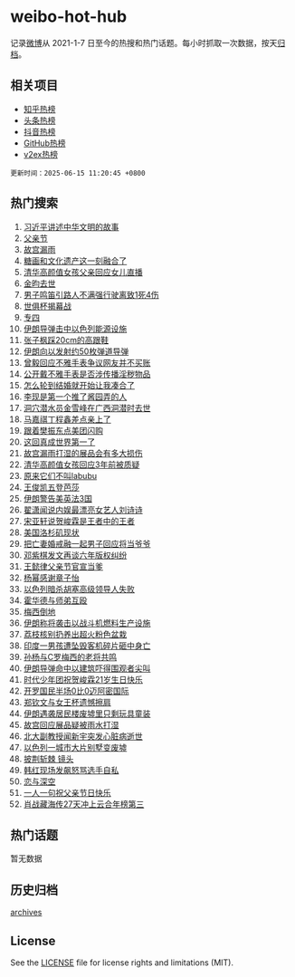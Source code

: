 # weibo-hot-hub

记录[微博](https://www.weibo.com)从 2021-1-7 日至今的热搜和热门话题。每小时抓取一次数据，按天[归档](archives)。

## 相关项目

- [知乎热榜](https://github.com/lonnyzhang423/zhihu-hot-hub)
- [头条热榜](https://github.com/lonnyzhang423/toutiao-hot-hub)
- [抖音热榜](https://github.com/lonnyzhang423/douyin-hot-hub)
- [GitHub热榜](https://github.com/lonnyzhang423/github-hot-hub)
- [v2ex热榜](https://github.com/lonnyzhang423/v2ex-hot-hub)


`更新时间：2025-06-15 11:20:45 +0800`

## 热门搜索

1. [习近平讲述中华文明的故事](https://m.weibo.cn/search?containerid=100103type%3D1%26t%3D10%26q%3D%23%E4%B9%A0%E8%BF%91%E5%B9%B3%E8%AE%B2%E8%BF%B0%E4%B8%AD%E5%8D%8E%E6%96%87%E6%98%8E%E7%9A%84%E6%95%85%E4%BA%8B%23&stream_entry_id=51&isnewpage=1&extparam=seat%3D1%26cate%3D10103%26q%3D%2523%25E4%25B9%25A0%25E8%25BF%2591%25E5%25B9%25B3%25E8%25AE%25B2%25E8%25BF%25B0%25E4%25B8%25AD%25E5%258D%258E%25E6%2596%2587%25E6%2598%258E%25E7%259A%2584%25E6%2595%2585%25E4%25BA%258B%2523%26dgr%3D0%26filter_type%3Drealtimehot%26stream_entry_id%3D51%26c_type%3D51%26pos%3D0%26display_time%3D1749957644%26pre_seqid%3D17499576445320106940886)
1. [父亲节](https://m.weibo.cn/search?containerid=100103type%3D1%26t%3D10%26q%3D%E7%88%B6%E4%BA%B2%E8%8A%82&stream_entry_id=31&isnewpage=1&extparam=seat%3D1%26filter_type%3Drealtimehot%26lcate%3D5001%26realpos%3D1%26cate%3D5001%26q%3D%25E7%2588%25B6%25E4%25BA%25B2%25E8%258A%2582%26band_rank%3D1%26flag%3D16%26stream_entry_id%3D31%26pos%3D0%26c_type%3D31%26dgr%3D0%26display_time%3D1749957644%26pre_seqid%3D17499576445320106940886)
1. [故宫漏雨](https://m.weibo.cn/search?containerid=100103type%3D1%26t%3D10%26q%3D%E6%95%85%E5%AE%AB%E6%BC%8F%E9%9B%A8&stream_entry_id=31&isnewpage=1&extparam=seat%3D1%26filter_type%3Drealtimehot%26lcate%3D5001%26realpos%3D2%26cate%3D5001%26q%3D%25E6%2595%2585%25E5%25AE%25AB%25E6%25BC%258F%25E9%259B%25A8%26band_rank%3D2%26flag%3D2%26stream_entry_id%3D31%26pos%3D1%26c_type%3D31%26dgr%3D0%26display_time%3D1749957644%26pre_seqid%3D17499576445320106940886)
1. [糖画和文化遗产这一刻融合了](https://m.weibo.cn/search?containerid=100103type%3D1%26t%3D10%26q%3D%23%E7%B3%96%E7%94%BB%E5%92%8C%E6%96%87%E5%8C%96%E9%81%97%E4%BA%A7%E8%BF%99%E4%B8%80%E5%88%BB%E8%9E%8D%E5%90%88%E4%BA%86%23&stream_entry_id=31&isnewpage=1&extparam=seat%3D1%26filter_type%3Drealtimehot%26lcate%3D5001%26realpos%3D3%26cate%3D5001%26q%3D%2523%25E7%25B3%2596%25E7%2594%25BB%25E5%2592%258C%25E6%2596%2587%25E5%258C%2596%25E9%2581%2597%25E4%25BA%25A7%25E8%25BF%2599%25E4%25B8%2580%25E5%2588%25BB%25E8%259E%258D%25E5%2590%2588%25E4%25BA%2586%2523%26band_rank%3D3%26flag%3D0%26stream_entry_id%3D31%26pos%3D2%26c_type%3D31%26dgr%3D0%26display_time%3D1749957644%26pre_seqid%3D17499576445320106940886)
1. [清华高颜值女孩父亲回应女儿直播](https://m.weibo.cn/search?containerid=100103type%3D1%26t%3D10%26q%3D%23%E6%B8%85%E5%8D%8E%E9%AB%98%E9%A2%9C%E5%80%BC%E5%A5%B3%E5%AD%A9%E7%88%B6%E4%BA%B2%E5%9B%9E%E5%BA%94%E5%A5%B3%E5%84%BF%E7%9B%B4%E6%92%AD%23&stream_entry_id=31&isnewpage=1&extparam=seat%3D1%26filter_type%3Drealtimehot%26lcate%3D5001%26realpos%3D4%26cate%3D5001%26q%3D%2523%25E6%25B8%2585%25E5%258D%258E%25E9%25AB%2598%25E9%25A2%259C%25E5%2580%25BC%25E5%25A5%25B3%25E5%25AD%25A9%25E7%2588%25B6%25E4%25BA%25B2%25E5%259B%259E%25E5%25BA%2594%25E5%25A5%25B3%25E5%2584%25BF%25E7%259B%25B4%25E6%2592%25AD%2523%26band_rank%3D4%26flag%3D1%26stream_entry_id%3D31%26pos%3D3%26c_type%3D31%26dgr%3D0%26display_time%3D1749957644%26pre_seqid%3D17499576445320106940886)
1. [金昀去世](https://m.weibo.cn/search?containerid=100103type%3D1%26t%3D10%26q%3D%23%E9%87%91%E6%98%80%E5%8E%BB%E4%B8%96%23&stream_entry_id=31&isnewpage=1&extparam=seat%3D1%26filter_type%3Drealtimehot%26lcate%3D5001%26realpos%3D5%26cate%3D5001%26q%3D%2523%25E9%2587%2591%25E6%2598%2580%25E5%258E%25BB%25E4%25B8%2596%2523%26band_rank%3D5%26flag%3D2%26stream_entry_id%3D31%26pos%3D4%26c_type%3D31%26dgr%3D0%26display_time%3D1749957644%26pre_seqid%3D17499576445320106940886)
1. [男子鸣笛引路人不满强行驶离致1死4伤](https://m.weibo.cn/search?containerid=100103type%3D1%26t%3D10%26q%3D%23%E7%94%B7%E5%AD%90%E9%B8%A3%E7%AC%9B%E5%BC%95%E8%B7%AF%E4%BA%BA%E4%B8%8D%E6%BB%A1%E5%BC%BA%E8%A1%8C%E9%A9%B6%E7%A6%BB%E8%87%B41%E6%AD%BB4%E4%BC%A4%23&stream_entry_id=31&isnewpage=1&extparam=seat%3D1%26filter_type%3Drealtimehot%26lcate%3D5001%26realpos%3D6%26cate%3D5001%26q%3D%2523%25E7%2594%25B7%25E5%25AD%2590%25E9%25B8%25A3%25E7%25AC%259B%25E5%25BC%2595%25E8%25B7%25AF%25E4%25BA%25BA%25E4%25B8%258D%25E6%25BB%25A1%25E5%25BC%25BA%25E8%25A1%258C%25E9%25A9%25B6%25E7%25A6%25BB%25E8%2587%25B41%25E6%25AD%25BB4%25E4%25BC%25A4%2523%26band_rank%3D6%26flag%3D0%26stream_entry_id%3D31%26pos%3D5%26c_type%3D31%26dgr%3D0%26display_time%3D1749957644%26pre_seqid%3D17499576445320106940886)
1. [世俱杯揭幕战](https://m.weibo.cn/search?containerid=100103type%3D1%26t%3D10%26q%3D%23%E4%B8%96%E4%BF%B1%E6%9D%AF%E6%8F%AD%E5%B9%95%E6%88%98%23&stream_entry_id=31&isnewpage=1&extparam=seat%3D1%26filter_type%3Drealtimehot%26lcate%3D5001%26c_type%3D31%26cate%3D5001%26q%3D%2523%25E4%25B8%2596%25E4%25BF%25B1%25E6%259D%25AF%25E6%258F%25AD%25E5%25B9%2595%25E6%2588%2598%2523%26band_rank%3D7%26adid%3D289993%26stream_entry_id%3D31%26pos%3D6%26is_ad_pos%3D1%26dgr%3D0%26display_time%3D1749957644%26pre_seqid%3D17499576445320106940886)
1. [专四](https://m.weibo.cn/search?containerid=100103type%3D1%26t%3D10%26q%3D%E4%B8%93%E5%9B%9B&stream_entry_id=31&isnewpage=1&extparam=seat%3D1%26filter_type%3Drealtimehot%26lcate%3D5001%26realpos%3D7%26cate%3D5001%26q%3D%25E4%25B8%2593%25E5%259B%259B%26band_rank%3D7%26flag%3D1%26stream_entry_id%3D31%26pos%3D7%26c_type%3D31%26dgr%3D0%26display_time%3D1749957644%26pre_seqid%3D17499576445320106940886)
1. [伊朗导弹击中以色列能源设施](https://m.weibo.cn/search?containerid=100103type%3D1%26t%3D10%26q%3D%23%E4%BC%8A%E6%9C%97%E5%AF%BC%E5%BC%B9%E5%87%BB%E4%B8%AD%E4%BB%A5%E8%89%B2%E5%88%97%E8%83%BD%E6%BA%90%E8%AE%BE%E6%96%BD%23&stream_entry_id=31&isnewpage=1&extparam=seat%3D1%26filter_type%3Drealtimehot%26lcate%3D5001%26realpos%3D8%26cate%3D5001%26q%3D%2523%25E4%25BC%258A%25E6%259C%2597%25E5%25AF%25BC%25E5%25BC%25B9%25E5%2587%25BB%25E4%25B8%25AD%25E4%25BB%25A5%25E8%2589%25B2%25E5%2588%2597%25E8%2583%25BD%25E6%25BA%2590%25E8%25AE%25BE%25E6%2596%25BD%2523%26band_rank%3D8%26flag%3D0%26stream_entry_id%3D31%26pos%3D8%26c_type%3D31%26dgr%3D0%26display_time%3D1749957644%26pre_seqid%3D17499576445320106940886)
1. [张子枫踩20cm的高跟鞋](https://m.weibo.cn/search?containerid=100103type%3D1%26t%3D10%26q%3D%23%E5%BC%A0%E5%AD%90%E6%9E%AB%E8%B8%A920cm%E7%9A%84%E9%AB%98%E8%B7%9F%E9%9E%8B%23&stream_entry_id=31&isnewpage=1&extparam=seat%3D1%26filter_type%3Drealtimehot%26lcate%3D5001%26realpos%3D9%26cate%3D5001%26q%3D%2523%25E5%25BC%25A0%25E5%25AD%2590%25E6%259E%25AB%25E8%25B8%25A920cm%25E7%259A%2584%25E9%25AB%2598%25E8%25B7%259F%25E9%259E%258B%2523%26band_rank%3D9%26flag%3D2%26stream_entry_id%3D31%26pos%3D9%26c_type%3D31%26dgr%3D0%26display_time%3D1749957644%26pre_seqid%3D17499576445320106940886)
1. [伊朗向以发射约50枚弹道导弹](https://m.weibo.cn/search?containerid=100103type%3D1%26t%3D10%26q%3D%23%E4%BC%8A%E6%9C%97%E5%90%91%E4%BB%A5%E5%8F%91%E5%B0%84%E7%BA%A650%E6%9E%9A%E5%BC%B9%E9%81%93%E5%AF%BC%E5%BC%B9%23&stream_entry_id=31&isnewpage=1&extparam=seat%3D1%26filter_type%3Drealtimehot%26lcate%3D5001%26realpos%3D10%26cate%3D5001%26q%3D%2523%25E4%25BC%258A%25E6%259C%2597%25E5%2590%2591%25E4%25BB%25A5%25E5%258F%2591%25E5%25B0%2584%25E7%25BA%25A650%25E6%259E%259A%25E5%25BC%25B9%25E9%2581%2593%25E5%25AF%25BC%25E5%25BC%25B9%2523%26band_rank%3D10%26flag%3D1%26stream_entry_id%3D31%26pos%3D10%26c_type%3D31%26dgr%3D0%26display_time%3D1749957644%26pre_seqid%3D17499576445320106940886)
1. [曾毅回应不雅手表争议网友并不买账](https://m.weibo.cn/search?containerid=100103type%3D1%26t%3D10%26q%3D%23%E6%9B%BE%E6%AF%85%E5%9B%9E%E5%BA%94%E4%B8%8D%E9%9B%85%E6%89%8B%E8%A1%A8%E4%BA%89%E8%AE%AE%E7%BD%91%E5%8F%8B%E5%B9%B6%E4%B8%8D%E4%B9%B0%E8%B4%A6%23&stream_entry_id=31&isnewpage=1&extparam=seat%3D1%26filter_type%3Drealtimehot%26lcate%3D5001%26realpos%3D11%26cate%3D5001%26q%3D%2523%25E6%259B%25BE%25E6%25AF%2585%25E5%259B%259E%25E5%25BA%2594%25E4%25B8%258D%25E9%259B%2585%25E6%2589%258B%25E8%25A1%25A8%25E4%25BA%2589%25E8%25AE%25AE%25E7%25BD%2591%25E5%258F%258B%25E5%25B9%25B6%25E4%25B8%258D%25E4%25B9%25B0%25E8%25B4%25A6%2523%26band_rank%3D11%26flag%3D1%26stream_entry_id%3D31%26pos%3D11%26c_type%3D31%26dgr%3D0%26display_time%3D1749957644%26pre_seqid%3D17499576445320106940886)
1. [公开戴不雅手表是否涉传播淫秽物品](https://m.weibo.cn/search?containerid=100103type%3D1%26t%3D10%26q%3D%23%E5%85%AC%E5%BC%80%E6%88%B4%E4%B8%8D%E9%9B%85%E6%89%8B%E8%A1%A8%E6%98%AF%E5%90%A6%E6%B6%89%E4%BC%A0%E6%92%AD%E6%B7%AB%E7%A7%BD%E7%89%A9%E5%93%81%23&stream_entry_id=31&isnewpage=1&extparam=seat%3D1%26filter_type%3Drealtimehot%26lcate%3D5001%26realpos%3D12%26cate%3D5001%26q%3D%2523%25E5%2585%25AC%25E5%25BC%2580%25E6%2588%25B4%25E4%25B8%258D%25E9%259B%2585%25E6%2589%258B%25E8%25A1%25A8%25E6%2598%25AF%25E5%2590%25A6%25E6%25B6%2589%25E4%25BC%25A0%25E6%2592%25AD%25E6%25B7%25AB%25E7%25A7%25BD%25E7%2589%25A9%25E5%2593%2581%2523%26band_rank%3D12%26flag%3D2%26stream_entry_id%3D31%26pos%3D12%26c_type%3D31%26dgr%3D0%26display_time%3D1749957644%26pre_seqid%3D17499576445320106940886)
1. [怎么轮到结婚就开始让我凑合了](https://m.weibo.cn/search?containerid=100103type%3D1%26t%3D10%26q%3D%E6%80%8E%E4%B9%88%E8%BD%AE%E5%88%B0%E7%BB%93%E5%A9%9A%E5%B0%B1%E5%BC%80%E5%A7%8B%E8%AE%A9%E6%88%91%E5%87%91%E5%90%88%E4%BA%86&stream_entry_id=31&isnewpage=1&extparam=seat%3D1%26filter_type%3Drealtimehot%26lcate%3D5001%26realpos%3D13%26cate%3D5001%26q%3D%25E6%2580%258E%25E4%25B9%2588%25E8%25BD%25AE%25E5%2588%25B0%25E7%25BB%2593%25E5%25A9%259A%25E5%25B0%25B1%25E5%25BC%2580%25E5%25A7%258B%25E8%25AE%25A9%25E6%2588%2591%25E5%2587%2591%25E5%2590%2588%25E4%25BA%2586%26band_rank%3D13%26flag%3D2%26stream_entry_id%3D31%26pos%3D13%26c_type%3D31%26dgr%3D0%26display_time%3D1749957644%26pre_seqid%3D17499576445320106940886)
1. [李现是第一个推了酱园弄的人](https://m.weibo.cn/search?containerid=100103type%3D1%26t%3D10%26q%3D%23%E6%9D%8E%E7%8E%B0%E6%98%AF%E7%AC%AC%E4%B8%80%E4%B8%AA%E6%8E%A8%E4%BA%86%E9%85%B1%E5%9B%AD%E5%BC%84%E7%9A%84%E4%BA%BA%23&stream_entry_id=31&isnewpage=1&extparam=seat%3D1%26filter_type%3Drealtimehot%26lcate%3D5001%26realpos%3D14%26cate%3D5001%26q%3D%2523%25E6%259D%258E%25E7%258E%25B0%25E6%2598%25AF%25E7%25AC%25AC%25E4%25B8%2580%25E4%25B8%25AA%25E6%258E%25A8%25E4%25BA%2586%25E9%2585%25B1%25E5%259B%25AD%25E5%25BC%2584%25E7%259A%2584%25E4%25BA%25BA%2523%26band_rank%3D14%26flag%3D0%26stream_entry_id%3D31%26pos%3D14%26c_type%3D31%26dgr%3D0%26display_time%3D1749957644%26pre_seqid%3D17499576445320106940886)
1. [洞穴潜水员金雪峰在广西洞潜时去世](https://m.weibo.cn/search?containerid=100103type%3D1%26t%3D10%26q%3D%23%E6%B4%9E%E7%A9%B4%E6%BD%9C%E6%B0%B4%E5%91%98%E9%87%91%E9%9B%AA%E5%B3%B0%E5%9C%A8%E5%B9%BF%E8%A5%BF%E6%B4%9E%E6%BD%9C%E6%97%B6%E5%8E%BB%E4%B8%96%23&stream_entry_id=31&isnewpage=1&extparam=seat%3D1%26filter_type%3Drealtimehot%26lcate%3D5001%26realpos%3D15%26cate%3D5001%26q%3D%2523%25E6%25B4%259E%25E7%25A9%25B4%25E6%25BD%259C%25E6%25B0%25B4%25E5%2591%2598%25E9%2587%2591%25E9%259B%25AA%25E5%25B3%25B0%25E5%259C%25A8%25E5%25B9%25BF%25E8%25A5%25BF%25E6%25B4%259E%25E6%25BD%259C%25E6%2597%25B6%25E5%258E%25BB%25E4%25B8%2596%2523%26band_rank%3D15%26flag%3D1%26stream_entry_id%3D31%26pos%3D15%26c_type%3D31%26dgr%3D0%26display_time%3D1749957644%26pre_seqid%3D17499576445320106940886)
1. [马嘉祺丁程鑫差点亲上了](https://m.weibo.cn/search?containerid=100103type%3D1%26t%3D10%26q%3D%E9%A9%AC%E5%98%89%E7%A5%BA%E4%B8%81%E7%A8%8B%E9%91%AB%E5%B7%AE%E7%82%B9%E4%BA%B2%E4%B8%8A%E4%BA%86&stream_entry_id=31&isnewpage=1&extparam=seat%3D1%26filter_type%3Drealtimehot%26lcate%3D5001%26realpos%3D16%26cate%3D5001%26q%3D%25E9%25A9%25AC%25E5%2598%2589%25E7%25A5%25BA%25E4%25B8%2581%25E7%25A8%258B%25E9%2591%25AB%25E5%25B7%25AE%25E7%2582%25B9%25E4%25BA%25B2%25E4%25B8%258A%25E4%25BA%2586%26band_rank%3D16%26flag%3D1%26stream_entry_id%3D31%26pos%3D16%26c_type%3D31%26dgr%3D0%26display_time%3D1749957644%26pre_seqid%3D17499576445320106940886)
1. [跟着樊振东点美团闪购](https://m.weibo.cn/search?containerid=100103type%3D1%26t%3D10%26q%3D%23%E8%B7%9F%E7%9D%80%E6%A8%8A%E6%8C%AF%E4%B8%9C%E7%82%B9%E7%BE%8E%E5%9B%A2%E9%97%AA%E8%B4%AD%23&stream_entry_id=31&isnewpage=1&extparam=seat%3D1%26filter_type%3Drealtimehot%26lcate%3D5001%26realpos%3D17%26cate%3D5001%26q%3D%2523%25E8%25B7%259F%25E7%259D%2580%25E6%25A8%258A%25E6%258C%25AF%25E4%25B8%259C%25E7%2582%25B9%25E7%25BE%258E%25E5%259B%25A2%25E9%2597%25AA%25E8%25B4%25AD%2523%26band_rank%3D17%26flag%3D1%26stream_entry_id%3D31%26pos%3D17%26c_type%3D31%26dgr%3D0%26display_time%3D1749957644%26pre_seqid%3D17499576445320106940886)
1. [这回真成世界第一了](https://m.weibo.cn/search?containerid=100103type%3D1%26t%3D10%26q%3D%23%E8%BF%99%E5%9B%9E%E7%9C%9F%E6%88%90%E4%B8%96%E7%95%8C%E7%AC%AC%E4%B8%80%E4%BA%86%23&stream_entry_id=31&isnewpage=1&extparam=seat%3D1%26filter_type%3Drealtimehot%26lcate%3D5001%26realpos%3D18%26cate%3D5001%26q%3D%2523%25E8%25BF%2599%25E5%259B%259E%25E7%259C%259F%25E6%2588%2590%25E4%25B8%2596%25E7%2595%258C%25E7%25AC%25AC%25E4%25B8%2580%25E4%25BA%2586%2523%26band_rank%3D18%26flag%3D1%26stream_entry_id%3D31%26pos%3D18%26c_type%3D31%26dgr%3D0%26display_time%3D1749957644%26pre_seqid%3D17499576445320106940886)
1. [故宫漏雨打湿的展品会有多大损伤](https://m.weibo.cn/search?containerid=100103type%3D1%26t%3D10%26q%3D%E6%95%85%E5%AE%AB%E6%BC%8F%E9%9B%A8%E6%89%93%E6%B9%BF%E7%9A%84%E5%B1%95%E5%93%81%E4%BC%9A%E6%9C%89%E5%A4%9A%E5%A4%A7%E6%8D%9F%E4%BC%A4&stream_entry_id=31&isnewpage=1&extparam=seat%3D1%26is_ai_ask%3D1%26filter_type%3Drealtimehot%26lcate%3D5001%26realpos%3D19%26cate%3D5001%26q%3D%25E6%2595%2585%25E5%25AE%25AB%25E6%25BC%258F%25E9%259B%25A8%25E6%2589%2593%25E6%25B9%25BF%25E7%259A%2584%25E5%25B1%2595%25E5%2593%2581%25E4%25BC%259A%25E6%259C%2589%25E5%25A4%259A%25E5%25A4%25A7%25E6%258D%259F%25E4%25BC%25A4%26band_rank%3D19%26flag%3D1%26stream_entry_id%3D31%26pos%3D19%26c_type%3D31%26dgr%3D0%26display_time%3D1749957644%26pre_seqid%3D17499576445320106940886)
1. [清华高颜值女孩回应3年前被质疑](https://m.weibo.cn/search?containerid=100103type%3D1%26t%3D10%26q%3D%23%E6%B8%85%E5%8D%8E%E9%AB%98%E9%A2%9C%E5%80%BC%E5%A5%B3%E5%AD%A9%E5%9B%9E%E5%BA%943%E5%B9%B4%E5%89%8D%E8%A2%AB%E8%B4%A8%E7%96%91%23&stream_entry_id=31&isnewpage=1&extparam=seat%3D1%26filter_type%3Drealtimehot%26lcate%3D5001%26realpos%3D20%26cate%3D5001%26q%3D%2523%25E6%25B8%2585%25E5%258D%258E%25E9%25AB%2598%25E9%25A2%259C%25E5%2580%25BC%25E5%25A5%25B3%25E5%25AD%25A9%25E5%259B%259E%25E5%25BA%25943%25E5%25B9%25B4%25E5%2589%258D%25E8%25A2%25AB%25E8%25B4%25A8%25E7%2596%2591%2523%26band_rank%3D20%26flag%3D1%26stream_entry_id%3D31%26pos%3D20%26c_type%3D31%26dgr%3D0%26display_time%3D1749957644%26pre_seqid%3D17499576445320106940886)
1. [原来它们不叫labubu](https://m.weibo.cn/search?containerid=100103type%3D1%26t%3D10%26q%3D%E5%8E%9F%E6%9D%A5%E5%AE%83%E4%BB%AC%E4%B8%8D%E5%8F%ABlabubu&stream_entry_id=31&isnewpage=1&extparam=seat%3D1%26filter_type%3Drealtimehot%26lcate%3D5001%26realpos%3D21%26cate%3D5001%26q%3D%25E5%258E%259F%25E6%259D%25A5%25E5%25AE%2583%25E4%25BB%25AC%25E4%25B8%258D%25E5%258F%25ABlabubu%26band_rank%3D21%26flag%3D0%26stream_entry_id%3D31%26pos%3D21%26c_type%3D31%26dgr%3D0%26display_time%3D1749957644%26pre_seqid%3D17499576445320106940886)
1. [王俊凯五登芭莎](https://m.weibo.cn/search?containerid=100103type%3D1%26t%3D10%26q%3D%23%E7%8E%8B%E4%BF%8A%E5%87%AF%E4%BA%94%E7%99%BB%E8%8A%AD%E8%8E%8E%23&stream_entry_id=31&isnewpage=1&extparam=seat%3D1%26filter_type%3Drealtimehot%26lcate%3D5001%26realpos%3D22%26cate%3D5001%26q%3D%2523%25E7%258E%258B%25E4%25BF%258A%25E5%2587%25AF%25E4%25BA%2594%25E7%2599%25BB%25E8%258A%25AD%25E8%258E%258E%2523%26band_rank%3D22%26flag%3D1%26stream_entry_id%3D31%26pos%3D22%26c_type%3D31%26dgr%3D0%26display_time%3D1749957644%26pre_seqid%3D17499576445320106940886)
1. [伊朗警告美英法3国](https://m.weibo.cn/search?containerid=100103type%3D1%26t%3D10%26q%3D%23%E4%BC%8A%E6%9C%97%E8%AD%A6%E5%91%8A%E7%BE%8E%E8%8B%B1%E6%B3%953%E5%9B%BD%23&stream_entry_id=31&isnewpage=1&extparam=seat%3D1%26filter_type%3Drealtimehot%26lcate%3D5001%26realpos%3D23%26cate%3D5001%26q%3D%2523%25E4%25BC%258A%25E6%259C%2597%25E8%25AD%25A6%25E5%2591%258A%25E7%25BE%258E%25E8%258B%25B1%25E6%25B3%25953%25E5%259B%25BD%2523%26band_rank%3D23%26flag%3D0%26stream_entry_id%3D31%26pos%3D23%26c_type%3D31%26dgr%3D0%26display_time%3D1749957644%26pre_seqid%3D17499576445320106940886)
1. [翟潇闻说内娱最漂亮女艺人刘诗诗](https://m.weibo.cn/search?containerid=100103type%3D1%26t%3D10%26q%3D%E7%BF%9F%E6%BD%87%E9%97%BB%E8%AF%B4%E5%86%85%E5%A8%B1%E6%9C%80%E6%BC%82%E4%BA%AE%E5%A5%B3%E8%89%BA%E4%BA%BA%E5%88%98%E8%AF%97%E8%AF%97&stream_entry_id=31&isnewpage=1&extparam=seat%3D1%26filter_type%3Drealtimehot%26lcate%3D5001%26realpos%3D24%26cate%3D5001%26q%3D%25E7%25BF%259F%25E6%25BD%2587%25E9%2597%25BB%25E8%25AF%25B4%25E5%2586%2585%25E5%25A8%25B1%25E6%259C%2580%25E6%25BC%2582%25E4%25BA%25AE%25E5%25A5%25B3%25E8%2589%25BA%25E4%25BA%25BA%25E5%2588%2598%25E8%25AF%2597%25E8%25AF%2597%26band_rank%3D24%26flag%3D2%26stream_entry_id%3D31%26pos%3D24%26c_type%3D31%26dgr%3D0%26display_time%3D1749957644%26pre_seqid%3D17499576445320106940886)
1. [宋亚轩说贺峻霖是王者中的王者](https://m.weibo.cn/search?containerid=100103type%3D1%26t%3D10%26q%3D%23%E5%AE%8B%E4%BA%9A%E8%BD%A9%E8%AF%B4%E8%B4%BA%E5%B3%BB%E9%9C%96%E6%98%AF%E7%8E%8B%E8%80%85%E4%B8%AD%E7%9A%84%E7%8E%8B%E8%80%85%23&stream_entry_id=31&isnewpage=1&extparam=seat%3D1%26filter_type%3Drealtimehot%26lcate%3D5001%26realpos%3D25%26cate%3D5001%26q%3D%2523%25E5%25AE%258B%25E4%25BA%259A%25E8%25BD%25A9%25E8%25AF%25B4%25E8%25B4%25BA%25E5%25B3%25BB%25E9%259C%2596%25E6%2598%25AF%25E7%258E%258B%25E8%2580%2585%25E4%25B8%25AD%25E7%259A%2584%25E7%258E%258B%25E8%2580%2585%2523%26band_rank%3D25%26flag%3D1%26stream_entry_id%3D31%26pos%3D25%26c_type%3D31%26dgr%3D0%26display_time%3D1749957644%26pre_seqid%3D17499576445320106940886)
1. [美国洛杉矶现状](https://m.weibo.cn/search?containerid=100103type%3D1%26t%3D10%26q%3D%23%E7%BE%8E%E5%9B%BD%E6%B4%9B%E6%9D%89%E7%9F%B6%E7%8E%B0%E7%8A%B6%23&stream_entry_id=31&isnewpage=1&extparam=seat%3D1%26filter_type%3Drealtimehot%26lcate%3D5001%26realpos%3D26%26cate%3D5001%26q%3D%2523%25E7%25BE%258E%25E5%259B%25BD%25E6%25B4%259B%25E6%259D%2589%25E7%259F%25B6%25E7%258E%25B0%25E7%258A%25B6%2523%26band_rank%3D26%26flag%3D1%26stream_entry_id%3D31%26pos%3D26%26c_type%3D31%26dgr%3D0%26display_time%3D1749957644%26pre_seqid%3D17499576445320106940886)
1. [把亡妻婚戒融一起男子回应将当爷爷](https://m.weibo.cn/search?containerid=100103type%3D1%26t%3D10%26q%3D%23%E6%8A%8A%E4%BA%A1%E5%A6%BB%E5%A9%9A%E6%88%92%E8%9E%8D%E4%B8%80%E8%B5%B7%E7%94%B7%E5%AD%90%E5%9B%9E%E5%BA%94%E5%B0%86%E5%BD%93%E7%88%B7%E7%88%B7%23&stream_entry_id=31&isnewpage=1&extparam=seat%3D1%26filter_type%3Drealtimehot%26lcate%3D5001%26realpos%3D27%26cate%3D5001%26q%3D%2523%25E6%258A%258A%25E4%25BA%25A1%25E5%25A6%25BB%25E5%25A9%259A%25E6%2588%2592%25E8%259E%258D%25E4%25B8%2580%25E8%25B5%25B7%25E7%2594%25B7%25E5%25AD%2590%25E5%259B%259E%25E5%25BA%2594%25E5%25B0%2586%25E5%25BD%2593%25E7%2588%25B7%25E7%2588%25B7%2523%26band_rank%3D27%26flag%3D0%26stream_entry_id%3D31%26pos%3D27%26c_type%3D31%26dgr%3D0%26display_time%3D1749957644%26pre_seqid%3D17499576445320106940886)
1. [邓紫棋发文再谈六年版权纠纷](https://m.weibo.cn/search?containerid=100103type%3D1%26t%3D10%26q%3D%23%E9%82%93%E7%B4%AB%E6%A3%8B%E5%8F%91%E6%96%87%E5%86%8D%E8%B0%88%E5%85%AD%E5%B9%B4%E7%89%88%E6%9D%83%E7%BA%A0%E7%BA%B7%23&stream_entry_id=31&isnewpage=1&extparam=seat%3D1%26filter_type%3Drealtimehot%26lcate%3D5001%26realpos%3D28%26cate%3D5001%26q%3D%2523%25E9%2582%2593%25E7%25B4%25AB%25E6%25A3%258B%25E5%258F%2591%25E6%2596%2587%25E5%2586%258D%25E8%25B0%2588%25E5%2585%25AD%25E5%25B9%25B4%25E7%2589%2588%25E6%259D%2583%25E7%25BA%25A0%25E7%25BA%25B7%2523%26band_rank%3D28%26flag%3D1%26stream_entry_id%3D31%26pos%3D28%26c_type%3D31%26dgr%3D0%26display_time%3D1749957644%26pre_seqid%3D17499576445320106940886)
1. [王懿律父亲节官宣当爹](https://m.weibo.cn/search?containerid=100103type%3D1%26t%3D10%26q%3D%E7%8E%8B%E6%87%BF%E5%BE%8B%E7%88%B6%E4%BA%B2%E8%8A%82%E5%AE%98%E5%AE%A3%E5%BD%93%E7%88%B9&stream_entry_id=31&isnewpage=1&extparam=seat%3D1%26filter_type%3Drealtimehot%26lcate%3D5001%26realpos%3D29%26cate%3D5001%26q%3D%25E7%258E%258B%25E6%2587%25BF%25E5%25BE%258B%25E7%2588%25B6%25E4%25BA%25B2%25E8%258A%2582%25E5%25AE%2598%25E5%25AE%25A3%25E5%25BD%2593%25E7%2588%25B9%26band_rank%3D29%26flag%3D1%26stream_entry_id%3D31%26pos%3D29%26c_type%3D31%26dgr%3D0%26display_time%3D1749957644%26pre_seqid%3D17499576445320106940886)
1. [杨幂感谢章子怡](https://m.weibo.cn/search?containerid=100103type%3D1%26t%3D10%26q%3D%23%E6%9D%A8%E5%B9%82%E6%84%9F%E8%B0%A2%E7%AB%A0%E5%AD%90%E6%80%A1%23&stream_entry_id=31&isnewpage=1&extparam=seat%3D1%26filter_type%3Drealtimehot%26lcate%3D5001%26realpos%3D30%26cate%3D5001%26q%3D%2523%25E6%259D%25A8%25E5%25B9%2582%25E6%2584%259F%25E8%25B0%25A2%25E7%25AB%25A0%25E5%25AD%2590%25E6%2580%25A1%2523%26band_rank%3D30%26flag%3D0%26stream_entry_id%3D31%26pos%3D30%26c_type%3D31%26dgr%3D0%26display_time%3D1749957644%26pre_seqid%3D17499576445320106940886)
1. [以色列暗杀胡塞高级领导人失败](https://m.weibo.cn/search?containerid=100103type%3D1%26t%3D10%26q%3D%23%E4%BB%A5%E8%89%B2%E5%88%97%E6%9A%97%E6%9D%80%E8%83%A1%E5%A1%9E%E9%AB%98%E7%BA%A7%E9%A2%86%E5%AF%BC%E4%BA%BA%E5%A4%B1%E8%B4%A5%23&stream_entry_id=31&isnewpage=1&extparam=seat%3D1%26filter_type%3Drealtimehot%26lcate%3D5001%26realpos%3D31%26cate%3D5001%26q%3D%2523%25E4%25BB%25A5%25E8%2589%25B2%25E5%2588%2597%25E6%259A%2597%25E6%259D%2580%25E8%2583%25A1%25E5%25A1%259E%25E9%25AB%2598%25E7%25BA%25A7%25E9%25A2%2586%25E5%25AF%25BC%25E4%25BA%25BA%25E5%25A4%25B1%25E8%25B4%25A5%2523%26band_rank%3D31%26flag%3D0%26stream_entry_id%3D31%26pos%3D31%26c_type%3D31%26dgr%3D0%26display_time%3D1749957644%26pre_seqid%3D17499576445320106940886)
1. [霍华德与师弟互殴](https://m.weibo.cn/search?containerid=100103type%3D1%26t%3D10%26q%3D%23%E9%9C%8D%E5%8D%8E%E5%BE%B7%E4%B8%8E%E5%B8%88%E5%BC%9F%E4%BA%92%E6%AE%B4%23&stream_entry_id=31&isnewpage=1&extparam=seat%3D1%26filter_type%3Drealtimehot%26lcate%3D5001%26realpos%3D32%26cate%3D5001%26q%3D%2523%25E9%259C%258D%25E5%258D%258E%25E5%25BE%25B7%25E4%25B8%258E%25E5%25B8%2588%25E5%25BC%259F%25E4%25BA%2592%25E6%25AE%25B4%2523%26band_rank%3D32%26flag%3D1%26stream_entry_id%3D31%26pos%3D32%26c_type%3D31%26dgr%3D0%26display_time%3D1749957644%26pre_seqid%3D17499576445320106940886)
1. [梅西倒地](https://m.weibo.cn/search?containerid=100103type%3D1%26t%3D10%26q%3D%23%E6%A2%85%E8%A5%BF%E5%80%92%E5%9C%B0%23&stream_entry_id=31&isnewpage=1&extparam=seat%3D1%26filter_type%3Drealtimehot%26lcate%3D5001%26realpos%3D33%26cate%3D5001%26q%3D%2523%25E6%25A2%2585%25E8%25A5%25BF%25E5%2580%2592%25E5%259C%25B0%2523%26band_rank%3D33%26flag%3D1%26stream_entry_id%3D31%26pos%3D33%26c_type%3D31%26dgr%3D0%26display_time%3D1749957644%26pre_seqid%3D17499576445320106940886)
1. [伊朗称将袭击以战斗机燃料生产设施](https://m.weibo.cn/search?containerid=100103type%3D1%26t%3D10%26q%3D%23%E4%BC%8A%E6%9C%97%E7%A7%B0%E5%B0%86%E8%A2%AD%E5%87%BB%E4%BB%A5%E6%88%98%E6%96%97%E6%9C%BA%E7%87%83%E6%96%99%E7%94%9F%E4%BA%A7%E8%AE%BE%E6%96%BD%23&stream_entry_id=31&isnewpage=1&extparam=seat%3D1%26filter_type%3Drealtimehot%26lcate%3D5001%26realpos%3D34%26cate%3D5001%26q%3D%2523%25E4%25BC%258A%25E6%259C%2597%25E7%25A7%25B0%25E5%25B0%2586%25E8%25A2%25AD%25E5%2587%25BB%25E4%25BB%25A5%25E6%2588%2598%25E6%2596%2597%25E6%259C%25BA%25E7%2587%2583%25E6%2596%2599%25E7%2594%259F%25E4%25BA%25A7%25E8%25AE%25BE%25E6%2596%25BD%2523%26band_rank%3D34%26flag%3D0%26stream_entry_id%3D31%26pos%3D34%26c_type%3D31%26dgr%3D0%26display_time%3D1749957644%26pre_seqid%3D17499576445320106940886)
1. [荔枝核别扔养出超火粉色盆栽](https://m.weibo.cn/search?containerid=100103type%3D1%26t%3D10%26q%3D%23%E8%8D%94%E6%9E%9D%E6%A0%B8%E5%88%AB%E6%89%94%E5%85%BB%E5%87%BA%E8%B6%85%E7%81%AB%E7%B2%89%E8%89%B2%E7%9B%86%E6%A0%BD%23&stream_entry_id=31&isnewpage=1&extparam=seat%3D1%26filter_type%3Drealtimehot%26lcate%3D5001%26realpos%3D35%26cate%3D5001%26q%3D%2523%25E8%258D%2594%25E6%259E%259D%25E6%25A0%25B8%25E5%2588%25AB%25E6%2589%2594%25E5%2585%25BB%25E5%2587%25BA%25E8%25B6%2585%25E7%2581%25AB%25E7%25B2%2589%25E8%2589%25B2%25E7%259B%2586%25E6%25A0%25BD%2523%26band_rank%3D35%26flag%3D1%26stream_entry_id%3D31%26pos%3D35%26c_type%3D31%26dgr%3D0%26display_time%3D1749957644%26pre_seqid%3D17499576445320106940886)
1. [印度一男孩遭坠毁客机碎片砸中身亡](https://m.weibo.cn/search?containerid=100103type%3D1%26t%3D10%26q%3D%23%E5%8D%B0%E5%BA%A6%E4%B8%80%E7%94%B7%E5%AD%A9%E9%81%AD%E5%9D%A0%E6%AF%81%E5%AE%A2%E6%9C%BA%E7%A2%8E%E7%89%87%E7%A0%B8%E4%B8%AD%E8%BA%AB%E4%BA%A1%23&stream_entry_id=31&isnewpage=1&extparam=seat%3D1%26filter_type%3Drealtimehot%26lcate%3D5001%26realpos%3D36%26cate%3D5001%26q%3D%2523%25E5%258D%25B0%25E5%25BA%25A6%25E4%25B8%2580%25E7%2594%25B7%25E5%25AD%25A9%25E9%2581%25AD%25E5%259D%25A0%25E6%25AF%2581%25E5%25AE%25A2%25E6%259C%25BA%25E7%25A2%258E%25E7%2589%2587%25E7%25A0%25B8%25E4%25B8%25AD%25E8%25BA%25AB%25E4%25BA%25A1%2523%26band_rank%3D36%26flag%3D0%26stream_entry_id%3D31%26pos%3D36%26c_type%3D31%26dgr%3D0%26display_time%3D1749957644%26pre_seqid%3D17499576445320106940886)
1. [孙杨与C罗梅西的老将共鸣](https://m.weibo.cn/search?containerid=100103type%3D1%26t%3D10%26q%3D%23%E5%AD%99%E6%9D%A8%E4%B8%8EC%E7%BD%97%E6%A2%85%E8%A5%BF%E7%9A%84%E8%80%81%E5%B0%86%E5%85%B1%E9%B8%A3%23&stream_entry_id=31&isnewpage=1&extparam=seat%3D1%26filter_type%3Drealtimehot%26lcate%3D5001%26realpos%3D37%26cate%3D5001%26q%3D%2523%25E5%25AD%2599%25E6%259D%25A8%25E4%25B8%258EC%25E7%25BD%2597%25E6%25A2%2585%25E8%25A5%25BF%25E7%259A%2584%25E8%2580%2581%25E5%25B0%2586%25E5%2585%25B1%25E9%25B8%25A3%2523%26band_rank%3D37%26flag%3D1%26stream_entry_id%3D31%26pos%3D37%26c_type%3D31%26dgr%3D0%26display_time%3D1749957644%26pre_seqid%3D17499576445320106940886)
1. [伊朗导弹命中以建筑吓得围观者尖叫](https://m.weibo.cn/search?containerid=100103type%3D1%26t%3D10%26q%3D%23%E4%BC%8A%E6%9C%97%E5%AF%BC%E5%BC%B9%E5%91%BD%E4%B8%AD%E4%BB%A5%E5%BB%BA%E7%AD%91%E5%90%93%E5%BE%97%E5%9B%B4%E8%A7%82%E8%80%85%E5%B0%96%E5%8F%AB%23&stream_entry_id=31&isnewpage=1&extparam=seat%3D1%26filter_type%3Drealtimehot%26lcate%3D5001%26realpos%3D38%26cate%3D5001%26q%3D%2523%25E4%25BC%258A%25E6%259C%2597%25E5%25AF%25BC%25E5%25BC%25B9%25E5%2591%25BD%25E4%25B8%25AD%25E4%25BB%25A5%25E5%25BB%25BA%25E7%25AD%2591%25E5%2590%2593%25E5%25BE%2597%25E5%259B%25B4%25E8%25A7%2582%25E8%2580%2585%25E5%25B0%2596%25E5%258F%25AB%2523%26band_rank%3D38%26flag%3D1%26stream_entry_id%3D31%26pos%3D38%26c_type%3D31%26dgr%3D0%26display_time%3D1749957644%26pre_seqid%3D17499576445320106940886)
1. [时代少年团祝贺峻霖21岁生日快乐](https://m.weibo.cn/search?containerid=100103type%3D1%26t%3D10%26q%3D%23%E6%97%B6%E4%BB%A3%E5%B0%91%E5%B9%B4%E5%9B%A2%E7%A5%9D%E8%B4%BA%E5%B3%BB%E9%9C%9621%E5%B2%81%E7%94%9F%E6%97%A5%E5%BF%AB%E4%B9%90%23&stream_entry_id=31&isnewpage=1&extparam=seat%3D1%26filter_type%3Drealtimehot%26lcate%3D5001%26realpos%3D39%26cate%3D5001%26q%3D%2523%25E6%2597%25B6%25E4%25BB%25A3%25E5%25B0%2591%25E5%25B9%25B4%25E5%259B%25A2%25E7%25A5%259D%25E8%25B4%25BA%25E5%25B3%25BB%25E9%259C%259621%25E5%25B2%2581%25E7%2594%259F%25E6%2597%25A5%25E5%25BF%25AB%25E4%25B9%2590%2523%26band_rank%3D39%26flag%3D1%26stream_entry_id%3D31%26pos%3D39%26c_type%3D31%26dgr%3D0%26display_time%3D1749957644%26pre_seqid%3D17499576445320106940886)
1. [开罗国民半场0比0迈阿密国际](https://m.weibo.cn/search?containerid=100103type%3D1%26t%3D10%26q%3D%23%E5%BC%80%E7%BD%97%E5%9B%BD%E6%B0%91%E5%8D%8A%E5%9C%BA0%E6%AF%940%E8%BF%88%E9%98%BF%E5%AF%86%E5%9B%BD%E9%99%85%23&stream_entry_id=31&isnewpage=1&extparam=seat%3D1%26filter_type%3Drealtimehot%26lcate%3D5001%26realpos%3D40%26cate%3D5001%26q%3D%2523%25E5%25BC%2580%25E7%25BD%2597%25E5%259B%25BD%25E6%25B0%2591%25E5%258D%258A%25E5%259C%25BA0%25E6%25AF%25940%25E8%25BF%2588%25E9%2598%25BF%25E5%25AF%2586%25E5%259B%25BD%25E9%2599%2585%2523%26band_rank%3D40%26flag%3D1%26stream_entry_id%3D31%26pos%3D40%26c_type%3D31%26dgr%3D0%26display_time%3D1749957644%26pre_seqid%3D17499576445320106940886)
1. [郑钦文与女王杯遗憾擦肩](https://m.weibo.cn/search?containerid=100103type%3D1%26t%3D10%26q%3D%23%E9%83%91%E9%92%A6%E6%96%87%E4%B8%8E%E5%A5%B3%E7%8E%8B%E6%9D%AF%E9%81%97%E6%86%BE%E6%93%A6%E8%82%A9%23&stream_entry_id=31&isnewpage=1&extparam=seat%3D1%26filter_type%3Drealtimehot%26lcate%3D5001%26realpos%3D41%26cate%3D5001%26q%3D%2523%25E9%2583%2591%25E9%2592%25A6%25E6%2596%2587%25E4%25B8%258E%25E5%25A5%25B3%25E7%258E%258B%25E6%259D%25AF%25E9%2581%2597%25E6%2586%25BE%25E6%2593%25A6%25E8%2582%25A9%2523%26band_rank%3D41%26flag%3D0%26stream_entry_id%3D31%26pos%3D41%26c_type%3D31%26dgr%3D0%26display_time%3D1749957644%26pre_seqid%3D17499576445320106940886)
1. [伊朗遇袭居民楼废墟里只剩玩具童装](https://m.weibo.cn/search?containerid=100103type%3D1%26t%3D10%26q%3D%23%E4%BC%8A%E6%9C%97%E9%81%87%E8%A2%AD%E5%B1%85%E6%B0%91%E6%A5%BC%E5%BA%9F%E5%A2%9F%E9%87%8C%E5%8F%AA%E5%89%A9%E7%8E%A9%E5%85%B7%E7%AB%A5%E8%A3%85%23&stream_entry_id=31&isnewpage=1&extparam=seat%3D1%26filter_type%3Drealtimehot%26lcate%3D5001%26realpos%3D42%26cate%3D5001%26q%3D%2523%25E4%25BC%258A%25E6%259C%2597%25E9%2581%2587%25E8%25A2%25AD%25E5%25B1%2585%25E6%25B0%2591%25E6%25A5%25BC%25E5%25BA%259F%25E5%25A2%259F%25E9%2587%258C%25E5%258F%25AA%25E5%2589%25A9%25E7%258E%25A9%25E5%2585%25B7%25E7%25AB%25A5%25E8%25A3%2585%2523%26band_rank%3D42%26flag%3D1%26stream_entry_id%3D31%26pos%3D42%26c_type%3D31%26dgr%3D0%26display_time%3D1749957644%26pre_seqid%3D17499576445320106940886)
1. [故宫回应展品疑被雨水打湿](https://m.weibo.cn/search?containerid=100103type%3D1%26t%3D10%26q%3D%23%E6%95%85%E5%AE%AB%E5%9B%9E%E5%BA%94%E5%B1%95%E5%93%81%E7%96%91%E8%A2%AB%E9%9B%A8%E6%B0%B4%E6%89%93%E6%B9%BF%23&stream_entry_id=31&isnewpage=1&extparam=seat%3D1%26filter_type%3Drealtimehot%26lcate%3D5001%26realpos%3D43%26cate%3D5001%26q%3D%2523%25E6%2595%2585%25E5%25AE%25AB%25E5%259B%259E%25E5%25BA%2594%25E5%25B1%2595%25E5%2593%2581%25E7%2596%2591%25E8%25A2%25AB%25E9%259B%25A8%25E6%25B0%25B4%25E6%2589%2593%25E6%25B9%25BF%2523%26band_rank%3D43%26flag%3D1%26stream_entry_id%3D31%26pos%3D43%26c_type%3D31%26dgr%3D0%26display_time%3D1749957644%26pre_seqid%3D17499576445320106940886)
1. [北大副教授闻新宇突发心脏病逝世](https://m.weibo.cn/search?containerid=100103type%3D1%26t%3D10%26q%3D%23%E5%8C%97%E5%A4%A7%E5%89%AF%E6%95%99%E6%8E%88%E9%97%BB%E6%96%B0%E5%AE%87%E7%AA%81%E5%8F%91%E5%BF%83%E8%84%8F%E7%97%85%E9%80%9D%E4%B8%96%23&stream_entry_id=31&isnewpage=1&extparam=seat%3D1%26filter_type%3Drealtimehot%26lcate%3D5001%26realpos%3D44%26cate%3D5001%26q%3D%2523%25E5%258C%2597%25E5%25A4%25A7%25E5%2589%25AF%25E6%2595%2599%25E6%258E%2588%25E9%2597%25BB%25E6%2596%25B0%25E5%25AE%2587%25E7%25AA%2581%25E5%258F%2591%25E5%25BF%2583%25E8%2584%258F%25E7%2597%2585%25E9%2580%259D%25E4%25B8%2596%2523%26band_rank%3D44%26flag%3D1%26stream_entry_id%3D31%26pos%3D44%26c_type%3D31%26dgr%3D0%26display_time%3D1749957644%26pre_seqid%3D17499576445320106940886)
1. [以色列一城市大片别墅变废墟](https://m.weibo.cn/search?containerid=100103type%3D1%26t%3D10%26q%3D%23%E4%BB%A5%E8%89%B2%E5%88%97%E4%B8%80%E5%9F%8E%E5%B8%82%E5%A4%A7%E7%89%87%E5%88%AB%E5%A2%85%E5%8F%98%E5%BA%9F%E5%A2%9F%23&stream_entry_id=31&isnewpage=1&extparam=seat%3D1%26filter_type%3Drealtimehot%26lcate%3D5001%26realpos%3D45%26cate%3D5001%26q%3D%2523%25E4%25BB%25A5%25E8%2589%25B2%25E5%2588%2597%25E4%25B8%2580%25E5%259F%258E%25E5%25B8%2582%25E5%25A4%25A7%25E7%2589%2587%25E5%2588%25AB%25E5%25A2%2585%25E5%258F%2598%25E5%25BA%259F%25E5%25A2%259F%2523%26band_rank%3D45%26flag%3D0%26stream_entry_id%3D31%26pos%3D45%26c_type%3D31%26dgr%3D0%26display_time%3D1749957644%26pre_seqid%3D17499576445320106940886)
1. [披荆斩棘 镜头](https://m.weibo.cn/search?containerid=100103type%3D1%26t%3D10%26q%3D%E6%8A%AB%E8%8D%86%E6%96%A9%E6%A3%98+%E9%95%9C%E5%A4%B4&stream_entry_id=31&isnewpage=1&extparam=seat%3D1%26filter_type%3Drealtimehot%26lcate%3D5001%26realpos%3D46%26cate%3D5001%26q%3D%25E6%258A%25AB%25E8%258D%2586%25E6%2596%25A9%25E6%25A3%2598%2520%25E9%2595%259C%25E5%25A4%25B4%26band_rank%3D46%26flag%3D0%26stream_entry_id%3D31%26pos%3D46%26c_type%3D31%26dgr%3D0%26display_time%3D1749957644%26pre_seqid%3D17499576445320106940886)
1. [韩红现场发飙怒骂选手自私](https://m.weibo.cn/search?containerid=100103type%3D1%26t%3D10%26q%3D%E9%9F%A9%E7%BA%A2%E7%8E%B0%E5%9C%BA%E5%8F%91%E9%A3%99%E6%80%92%E9%AA%82%E9%80%89%E6%89%8B%E8%87%AA%E7%A7%81&stream_entry_id=31&isnewpage=1&extparam=seat%3D1%26filter_type%3Drealtimehot%26lcate%3D5001%26realpos%3D47%26cate%3D5001%26q%3D%25E9%259F%25A9%25E7%25BA%25A2%25E7%258E%25B0%25E5%259C%25BA%25E5%258F%2591%25E9%25A3%2599%25E6%2580%2592%25E9%25AA%2582%25E9%2580%2589%25E6%2589%258B%25E8%2587%25AA%25E7%25A7%2581%26band_rank%3D47%26flag%3D0%26stream_entry_id%3D31%26pos%3D47%26c_type%3D31%26dgr%3D0%26display_time%3D1749957644%26pre_seqid%3D17499576445320106940886)
1. [恋与深空](https://m.weibo.cn/search?containerid=100103type%3D1%26t%3D10%26q%3D%23%E6%81%8B%E4%B8%8E%E6%B7%B1%E7%A9%BA%23&stream_entry_id=31&isnewpage=1&extparam=seat%3D1%26filter_type%3Drealtimehot%26lcate%3D5001%26realpos%3D48%26cate%3D5001%26q%3D%2523%25E6%2581%258B%25E4%25B8%258E%25E6%25B7%25B1%25E7%25A9%25BA%2523%26band_rank%3D48%26flag%3D1%26stream_entry_id%3D31%26pos%3D48%26c_type%3D31%26dgr%3D0%26display_time%3D1749957644%26pre_seqid%3D17499576445320106940886)
1. [一人一句祝父亲节日快乐](https://m.weibo.cn/search?containerid=100103type%3D1%26t%3D10%26q%3D%23%E4%B8%80%E4%BA%BA%E4%B8%80%E5%8F%A5%E7%A5%9D%E7%88%B6%E4%BA%B2%E8%8A%82%E6%97%A5%E5%BF%AB%E4%B9%90%23&stream_entry_id=31&isnewpage=1&extparam=seat%3D1%26filter_type%3Drealtimehot%26lcate%3D5001%26realpos%3D49%26cate%3D5001%26q%3D%2523%25E4%25B8%2580%25E4%25BA%25BA%25E4%25B8%2580%25E5%258F%25A5%25E7%25A5%259D%25E7%2588%25B6%25E4%25BA%25B2%25E8%258A%2582%25E6%2597%25A5%25E5%25BF%25AB%25E4%25B9%2590%2523%26band_rank%3D49%26flag%3D0%26stream_entry_id%3D31%26pos%3D49%26c_type%3D31%26dgr%3D0%26display_time%3D1749957644%26pre_seqid%3D17499576445320106940886)
1. [肖战藏海传27天冲上云合年榜第三](https://m.weibo.cn/search?containerid=100103type%3D1%26t%3D10%26q%3D%23%E8%82%96%E6%88%98%E8%97%8F%E6%B5%B7%E4%BC%A027%E5%A4%A9%E5%86%B2%E4%B8%8A%E4%BA%91%E5%90%88%E5%B9%B4%E6%A6%9C%E7%AC%AC%E4%B8%89%23&stream_entry_id=31&isnewpage=1&extparam=seat%3D1%26filter_type%3Drealtimehot%26lcate%3D5001%26realpos%3D50%26cate%3D5001%26q%3D%2523%25E8%2582%2596%25E6%2588%2598%25E8%2597%258F%25E6%25B5%25B7%25E4%25BC%25A027%25E5%25A4%25A9%25E5%2586%25B2%25E4%25B8%258A%25E4%25BA%2591%25E5%2590%2588%25E5%25B9%25B4%25E6%25A6%259C%25E7%25AC%25AC%25E4%25B8%2589%2523%26band_rank%3D50%26flag%3D1%26stream_entry_id%3D31%26pos%3D50%26c_type%3D31%26dgr%3D0%26display_time%3D1749957644%26pre_seqid%3D17499576445320106940886)

## 热门话题

暂无数据

## 历史归档

[archives](archives)

## License

See the [LICENSE](LICENSE) file for license rights and limitations (MIT).
